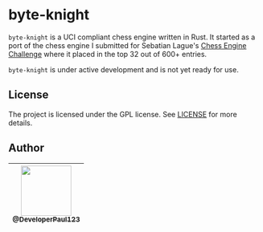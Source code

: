 # byte-knight

`byte-knight` is a UCI compliant chess engine written in Rust. It started as a port of the chess engine I submitted for Sebatian Lague's [Chess Engine Challenge](https://github.com/DeveloperPaul123/Leonidas) where it placed in the top 32 out of 600+ entries.

`byte-knight` is under active development and is not yet ready for use.

## License

The project is licensed under the GPL license. See [LICENSE](LICENSE) for more details.

## Author

| [<img src="https://avatars0.githubusercontent.com/u/6591180?s=460&v=4" width="100"><br><sub>@DeveloperPaul123</sub>](https://github.com/DeveloperPaul123) |
|:----:|
